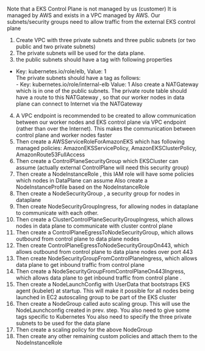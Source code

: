 Note that a EKS Control Plane is not managed by us (customer)
It is managed by AWS and exists in a VPC managed by AWS.
Our subnets/security groups need to allow traffic from the external EKS control plane


1. Create VPC with three private subnets and three public subnets (or two public and two private subnets)
2. The private subnets will be used for the data plane.
3. the public subnets should have a tag with following properties 
-  Key: kubernetes.io/role/elb, 
  Value: 1  
  The private subnets should have a tag as follows:         
         - Key: kubernetes.io/role/internal-elb
          Value: 1
Also create a NATGateway which is in one of the public subnets.     The private route table should have a route to this NATGateway , so that our worker nodes in data plane can connect to Internet via the NATGateway 

4. A VPC endpoint is recommended to be created to allow communication between our worker nodes and EKS control plane via VPC endpoint (rather than over the Internet). This makes the communication between control plane and worker nodes faster 
5. Then create a AWSServiceRoleForAmazonEKS which has following managed policies:
AmazonEKSServicePolicy, AmazonEKSClusterPolicy, AmazonRoute53FullAccess
6. Then create a ControlPlaneSecurityGroup which EKSCluster can assume (actually external ControlPlane will need this security group)
7. Then create a NodeInstanceRole , this IAM role will have some policies which nodes in DataPlane can assume
Also create a NodeInstanceProfile based on the NodeInstanceRole
8. Then create a NodeSecurityGroup , a security group for nodes in dataplane
9. Then create NodeSecurityGroupIngress, for allowing nodes in dataplane to communicate with each other.
10. Then create a ClusterControlPlaneSecurityGroupIngress, which allows nodes in data plane to communicate with cluster control plane
11. Then create a ControlPlaneEgressToNodeSecurityGroup, which allows outbound from control plane to data plane nodes
12. Then create ControlPlaneEgressToNodeSecurityGroupOn443, which allows outbound from control plane to data plane nodes over port 443
13. Then create NodeSecurityGroupFromControlPlaneIngress, which allows data plane to get inbound traffic from control plane 
14. Then create a NodeSecurityGroupFromControlPlaneOn443Ingress, which allows data plane to get inbound traffic from control plane .
15. Then create a NodeLaunchConfig with UserData that bootstraps EKS agent (kubelet) at startup. This will make it possible for all nodes being launched in EC2 autoscaling group to be part of the EKS cluster
16. Then create a NodeGroup called auto scaling group. This will use the NodeLaunchconfig created in prev. step.
You also need to give some tags specific to Kubernetes
You also need to specify the three private subnets to be used for the data plane
17. Then create a scaling policy for the above NodeGroup
18. Then create any other remaining custom policies and attach them to the NodeInstanceRole
